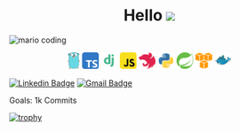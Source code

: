 <h1 align="center" > Hello <img src="https://media.giphy.com/media/hvRJCLFzcasrR4ia7z/giphy.gif" width="4%"></h1>

![mario coding](https://i.imgur.com/1ZvVkDc.gif)

<div align="center">
    <img src="./icons/gopher.svg" height="30px">
    <img src="./icons/typescript.svg" height="30px">
    <img src="./icons/django.svg" height="30px">
    <img src="./icons/javascript.svg" height="30px">
    <img src="./icons/nest.svg" height="30px">
    <img src="./icons/python.svg" height="30px">
    <img src="./icons/spring.svg" height="30px">
    <img src="./icons/amazon_aws-icon.svg" height="30px">
    <img src="./icons/docker-icon.svg" height="30px">

</div>

<!--
**Cerebrovinny/Cerebrovinny** is a ✨ _special_ ✨ repository because its `README.md` (this file) appears on your GitHub profile.-->

[![Linkedin Badge](https://img.shields.io/badge/-Vinicius%20Cardoso-6633cc?style=flat-square&logo=Linkedin&logoColor=white&link=https://www.linkedin.com/in/vinicius-cardoso96/)](https://www.linkedin.com/in/vinicius-cardoso96/)
[![Gmail Badge](https://img.shields.io/badge/-vinny.cardoso96@gmail.com-6633cc?style=flat-square&logo=Gmail&logoColor=white&link=mailto:vinny.cardoso96@gmail.com)](mailto:vinny.cardoso96@gmail.com)
    
<!-- <img src="https://github-readme-streak-stats.herokuapp.com/?user=Cerebrovinny" title="Streak stats" alt="Streak stats" /> -->

Goals:
1k Commits

<!-- <img src="https://github-readme-stats.vercel.app/api?username=Cerebrovinny&show_icons=true&title_color=ffffff&text_color=c9cacc&icon_color=2bbc8a&bg_color=1d1f21"
    title="Profile stats" alt="Profile stats" /> -->
 
<!-- <img src="https://i.ibb.co/cQHW5Gt/1-XGyw-UOSTXn-ZEv52-WRwa1-DA.png" /> -->
    
<!-- [![Top Langs](https://github-readme-stats.vercel.app/api/top-langs/?username=Cerebrovinny&layout=compact)] -->

[![trophy](https://github-profile-trophy.vercel.app/?username=Cerebrovinny)](https://github.com/ryo-ma/github-profile-trophy)
